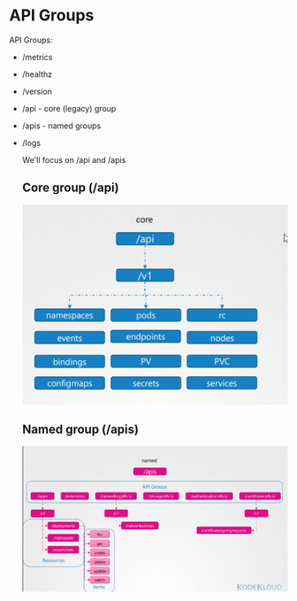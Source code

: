 # API Groups

API Groups:
* /metrics
* /healthz
* /version
* /api - core (legacy) group
* /apis - named groups
* /logs

  We'll focus on /api and /apis

  ## Core group (/api)
  ![core apis](../images/28_core_apis.png)

  ## Named group (/apis)
  ![core apis](../images/28_named_apis.png)
